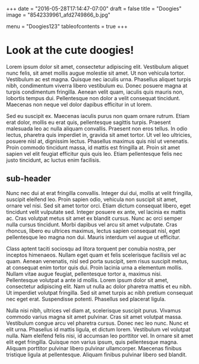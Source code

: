 +++
date = "2016-05-28T17:14:47-07:00"
draft = false
title = "Doogies"
image = "8542339961_afd2749866_b.jpg"

menu = "Doogies123"
tableofcontents = true
+++

# Look at the cute doogies!

Lorem ipsum dolor sit amet, consectetur adipiscing elit. Vestibulum aliquet nunc felis, sit amet mollis augue molestie sit amet. Ut non vehicula tortor. Vestibulum ac est magna. Quisque nec iaculis urna. Phasellus aliquet turpis nibh, condimentum viverra libero vestibulum eu. Donec posuere magna at turpis condimentum fringilla. Aenean velit quam, iaculis quis mauris non, lobortis tempus dui. Pellentesque non dolor a velit consequat tincidunt. Maecenas non neque vel dolor dapibus efficitur in ut lorem.

Sed eu suscipit ex. Maecenas iaculis purus non quam ornare rutrum. Etiam erat dolor, mollis eu erat quis, pellentesque sagittis turpis. Praesent malesuada leo ac nulla aliquam convallis. Praesent non eros tellus. In odio lectus, pharetra quis imperdiet in, gravida sit amet tortor. Ut vel leo ultricies, posuere nisl at, dignissim lectus. Phasellus maximus quis nisl ut venenatis. Proin commodo tincidunt massa, id mattis est fringilla at. Proin sit amet sapien vel elit feugiat efficitur quis quis leo. Etiam pellentesque felis nec justo tincidunt, ac luctus enim facilisis.

## sub-header
Nunc nec dui at erat fringilla convallis. Integer dui dui, mollis at velit fringilla, suscipit eleifend leo. Proin sapien odio, vehicula non suscipit sit amet, ornare vel nisi. Sed sit amet tortor orci. Etiam dictum consequat libero, eget tincidunt velit vulputate sed. Integer posuere ex ante, vel lacinia ex mattis ac. Cras volutpat metus sit amet ex blandit cursus. Nunc ac orci semper nulla cursus tincidunt. Morbi dapibus vel arcu sit amet vulputate. Cras rhoncus, libero eu ultrices maximus, lectus sapien consequat nisl, eget pellentesque leo magna non dui. Mauris interdum vel augue ut efficitur.

Class aptent taciti sociosqu ad litora torquent per conubia nostra, per inceptos himenaeos. Nullam eget quam et felis scelerisque facilisis vel ac quam. Aenean venenatis, nisl sed porta suscipit, sem risus suscipit metus, at consequat enim tortor quis dui. Proin lacinia urna a elementum mollis. Nullam vitae augue feugiat, pellentesque tortor a, maximus nisi. Pellentesque volutpat a ante id mollis. Lorem ipsum dolor sit amet, consectetur adipiscing elit. Nam ut nulla ac dolor pharetra mattis et eu nibh. Ut imperdiet volutpat fringilla. Sed sit amet turpis ac nibh pretium consequat nec eget erat. Suspendisse potenti. Phasellus sed placerat ligula.

Nulla nisi nibh, ultrices vel diam at, scelerisque suscipit purus. Vivamus commodo varius magna sit amet pulvinar. Cras sit amet volutpat massa. Vestibulum congue arcu vel pharetra cursus. Donec nec leo nunc. Nunc et elit urna. Phasellus id mattis ligula, et dictum lorem. Vestibulum vel volutpat nulla. Nam eleifend felis nisi, id accumsan leo porttitor vel. In ornare sit amet elit eget fringilla. Quisque non varius ipsum, quis pellentesque magna. Aliquam porttitor pulvinar libero pulvinar ullamcorper. Maecenas finibus tristique ligula at pellentesque. Aliquam finibus pulvinar libero sed blandit.